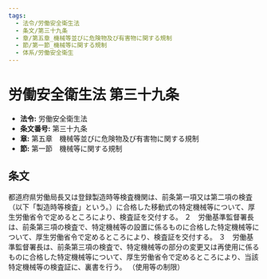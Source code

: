 ```yaml
---
tags:
  - 法令/労働安全衛生法
  - 条文/第三十九条
  - 章/第五章_機械等並びに危険物及び有害物に関する規制
  - 節/第一節_機械等に関する規制
  - 体系/労働安全衛生
---
```

# 労働安全衛生法 第三十九条

- **法令:** 労働安全衛生法
- **条文番号:** 第三十九条
- **章:** 第五章　機械等並びに危険物及び有害物に関する規制
- **節:** 第一節　機械等に関する規制

## 条文
都道府県労働局長又は登録製造時等検査機関は、前条第一項又は第二項の検査（以下「製造時等検査」という。）に合格した移動式の特定機械等について、厚生労働省令で定めるところにより、検査証を交付する。
２　労働基準監督署長は、前条第三項の検査で、特定機械等の設置に係るものに合格した特定機械等について、厚生労働省令で定めるところにより、検査証を交付する。
３　労働基準監督署長は、前条第三項の検査で、特定機械等の部分の変更又は再使用に係るものに合格した特定機械等について、厚生労働省令で定めるところにより、当該特定機械等の検査証に、裏書を行う。
（使用等の制限）

